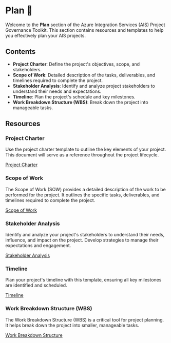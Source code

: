 # Plan 📅

Welcome to the **Plan** section of the Azure Integration Services (AIS) Project Governance Toolkit. This section contains resources and templates to help you effectively plan your AIS projects.

## Contents

- **Project Charter**: Define the project's objectives, scope, and stakeholders.
- **Scope of Work**: Detailed description of the tasks, deliverables, and timelines required to complete the project.
- **Stakeholder Analysis**: Identify and analyze project stakeholders to understand their needs and expectations.
- **Timeline**: Plan the project's schedule and key milestones.
- **Work Breakdown Structure (WBS)**: Break down the project into manageable tasks.

## Resources

### Project Charter
Use the project charter template to outline the key elements of your project. This document will serve as a reference throughout the project lifecycle.

[Project Charter](Templates/Project_Charter_Template.md)

### Scope of Work
The Scope of Work (SOW) provides a detailed description of the work to be performed for the project. It outlines the specific tasks, deliverables, and timelines required to complete the project.

[Scope of Work](Templates/Scope_of_WorkTemplate.md)

### Stakeholder Analysis
Identify and analyze your project's stakeholders to understand their needs, influence, and impact on the project. Develop strategies to manage their expectations and engagement.

[Stakeholder Analysis](Templates/Stakeholder_Analysis_Template.md)

### Timeline
Plan your project's timeline with this template, ensuring all key milestones are identified and scheduled.

[Timeline](Templates/Timeline_Template.md)

### Work Breakdown Structure (WBS)
The Work Breakdown Structure (WBS) is a critical tool for project planning. It helps break down the project into smaller, manageable tasks.

[Work Breakdown Structure](Templates/WBS_Template.md)